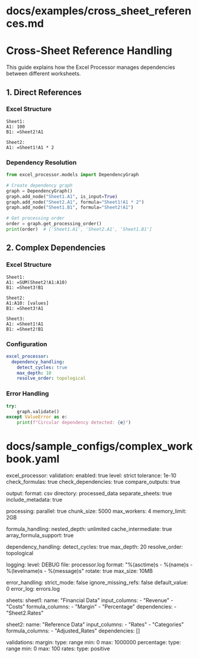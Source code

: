 # docs/examples/cross_sheet_references.md
# Cross-Sheet Reference Handling

This guide explains how the Excel Processor manages dependencies between different worksheets.

## 1. Direct References

### Excel Structure
```
Sheet1:
A1: 100
B1: =Sheet2!A1

Sheet2:
A1: =Sheet1!A1 * 2
```

### Dependency Resolution
```python
from excel_processor.models import DependencyGraph

# Create dependency graph
graph = DependencyGraph()
graph.add_node("Sheet1.A1", is_input=True)
graph.add_node("Sheet2.A1", formula="Sheet1!A1 * 2")
graph.add_node("Sheet1.B1", formula="Sheet2!A1")

# Get processing order
order = graph.get_processing_order()
print(order)  # ['Sheet1.A1', 'Sheet2.A1', 'Sheet1.B1']
```

## 2. Complex Dependencies

### Excel Structure
```
Sheet1:
A1: =SUM(Sheet2!A1:A10)
B1: =Sheet3!B1

Sheet2:
A1:A10: [values]
B1: =Sheet3!A1

Sheet3:
A1: =Sheet1!A1
B1: =Sheet2!B1
```

### Configuration
```yaml
excel_processor:
  dependency_handling:
    detect_cycles: true
    max_depth: 10
    resolve_order: topological
```

### Error Handling
```python
try:
    graph.validate()
except ValueError as e:
    print(f"Circular dependency detected: {e}")
```

# docs/sample_configs/complex_workbook.yaml
excel_processor:
  validation:
    enabled: true
    level: strict
    tolerance: 1e-10
    check_formulas: true
    check_dependencies: true
    compare_outputs: true
    
  output:
    format: csv
    directory: processed_data
    separate_sheets: true
    include_metadata: true
    
  processing:
    parallel: true
    chunk_size: 5000
    max_workers: 4
    memory_limit: 2GB
    
  formula_handling:
    nested_depth: unlimited
    cache_intermediate: true
    array_formula_support: true
    
  dependency_handling:
    detect_cycles: true
    max_depth: 20
    resolve_order: topological
    
  logging:
    level: DEBUG
    file: processor.log
    format: "%(asctime)s - %(name)s - %(levelname)s - %(message)s"
    rotate: true
    max_size: 10MB
    
  error_handling:
    strict_mode: false
    ignore_missing_refs: false
    default_value: 0
    error_log: errors.log

sheets:
  sheet1:
    name: "Financial Data"
    input_columns:
      - "Revenue"
      - "Costs"
    formula_columns:
      - "Margin"
      - "Percentage"
    dependencies:
      - "Sheet2.Rates"
      
  sheet2:
    name: "Reference Data"
    input_columns:
      - "Rates"
      - "Categories"
    formula_columns:
      - "Adjusted_Rates"
    dependencies: []

validations:
  margin:
    type: range
    min: 0
    max: 1000000
  percentage:
    type: range
    min: 0
    max: 100
  rates:
    type: positive